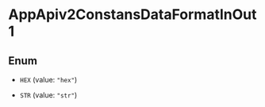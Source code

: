 

# AppApiv2ConstansDataFormatInOut1

## Enum


* `HEX` (value: `"hex"`)

* `STR` (value: `"str"`)



